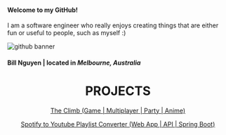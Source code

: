 #### Welcome to my GitHub!

I am a software engineer who really enjoys creating things that are either fun or useful to people, such as myself :)


![github banner](https://github.com/bnnguye/bnnguye/assets/82598756/5722af65-cd1e-448f-ab7f-9a0fcedb7535)


#### **Bill Nguyen** | located in *Melbourne, Australia*

<div align="center">

  <h1> PROJECTS </h1>
  
  <a href="https://youtu.be/2Ho_yOUvIrM"> The Climb (Game | Multiplayer | Party | Anime)</a>

  <a href="https://youtu.be/OED4t8Qjfoc"> Spotify to Youtube Playlist Converter (Web App | API | Spring Boot) </a>

 </div>
